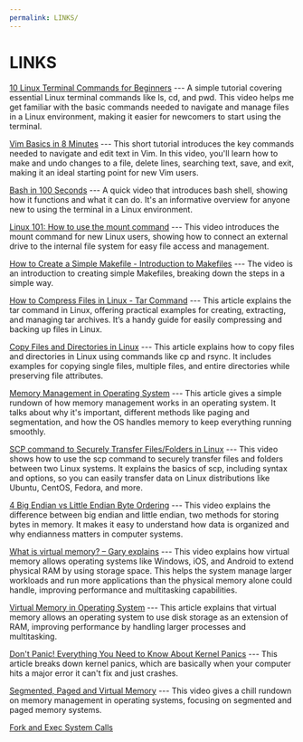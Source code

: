 ```yaml
---
permalink: LINKS/
---
```


# LINKS

[10 Linux Terminal Commands for Beginners](https://youtu.be/CpTfQ-q6MPU?si=KyYuJvhB8cBWMg1a) --- A simple tutorial covering essential Linux terminal commands like ls, cd, and pwd. This video helps me get familiar with the basic commands needed to navigate and manage files in a Linux environment, making it easier for newcomers to start using the terminal.

[Vim Basics in 8 Minutes](https://youtu.be/ggSyF1SVFr4?si=J7pvkP_k8ND8NQM6) --- This short tutorial introduces the key commands needed to navigate and edit text in Vim. In this video, you'll learn how to make and undo changes to a file, delete lines, searching text, save, and exit, making it an ideal starting point for new Vim users.

[Bash in 100 Seconds](https://youtu.be/I4EWvMFj37g?si=mzgGoWnA0bgiVK2r) --- A quick video that introduces bash shell, showing how it functions and what it can do. It's an informative overview for anyone new to using the terminal in a Linux environment.

[Linux 101: How to use the mount command](https://youtu.be/-HycpQEFESY?si=CqTLDJTPn-zcprz2) --- This video introduces the mount command for new Linux users, showing how to connect an external drive to the internal file system for easy file access and management.

[How to Create a Simple Makefile - Introduction to Makefiles](https://youtu.be/_r7i5X0rXJk?si=BIVVbjQBKt0hFpD6) --- The video is an introduction to creating simple Makefiles, breaking down the steps in a simple way.

[How to Compress Files in Linux - Tar Command](https://www.geeksforgeeks.org/tar-command-linux-examples/) --- This article explains the tar command in Linux, offering practical examples for creating, extracting, and managing tar archives. It’s a handy guide for easily compressing and backing up files in Linux.

[Copy Files and Directories in Linux](https://www.linode.com/docs/guides/how-to-copy-files-and-directories-in-linux/) --- This article explains how to copy files and directories in Linux using commands like cp and rsync. It includes examples for copying single files, multiple files, and entire directories while preserving file attributes.

[Memory Management in Operating System](https://www.scaler.com/topics/memory-management-in-operating-system/) --- This article gives a simple rundown of how memory management works in an operating system. It talks about why it's important, different methods like paging and segmentation, and how the OS handles memory to keep everything running smoothly.

[SCP command to Securely Transfer Files/Folders in Linux](https://youtu.be/fmMg6cyww14?si=p58Wzb9KMiaJt32P) --- This video shows how to use the scp command to securely transfer files and folders between two Linux systems. It explains the basics of scp, including syntax and options, so you can easily transfer data on Linux distributions like Ubuntu, CentOS, Fedora, and more.

[4 Big Endian vs Little Endian Byte Ordering](https://youtu.be/jhErugDB-34?si=jJbfXBwG0fbFK-wZ) --- This video explains the difference between big endian and little endian, two methods for storing bytes in memory. It makes it easy to understand how data is organized and why endianness matters in computer systems.

[What is virtual memory? – Gary explains](https://youtu.be/2quKyPnUShQ?si=QX83OAJEmtSifb5X) --- This video explains how virtual memory allows operating systems like Windows, iOS, and Android to extend physical RAM by using storage space. This helps the system manage larger workloads and run more applications than the physical memory alone could handle, improving performance and multitasking capabilities.

[Virtual Memory in Operating System](https://www.geeksforgeeks.org/virtual-memory-in-operating-system/) --- This article explains that virtual memory allows an operating system to use disk storage as an extension of RAM, improving performance by handling larger processes and multitasking.

[Don't Panic! Everything You Need to Know About Kernel Panics](https://www.makeuseof.com/tag/dont-panic-everything-you-need-to-know-about-kernel-panics/) --- This article breaks down kernel panics, which are basically when your computer hits a major error it can't fix and just crashes.

[Segmented, Paged and Virtual Memory](https://youtu.be/p9yZNLeOj4s?si=TuArhStOKORDHW_t) --- This video gives a chill rundown on memory management in operating systems, focusing on segmented and paged memory systems.

[Fork and Exec System Calls](https://youtu.be/IFEFVXvjiHY?si=22ma8cbXm0QWDmS6)

